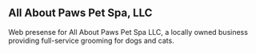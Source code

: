## All About Paws Pet Spa, LLC

Web presense for All About Paws Pet Spa LLC, a locally owned business providing full-service grooming for dogs and cats.
